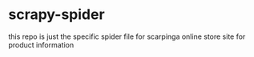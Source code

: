 # scrapy-spider

this repo is just the specific spider file for scarpinga  online store site for product information
